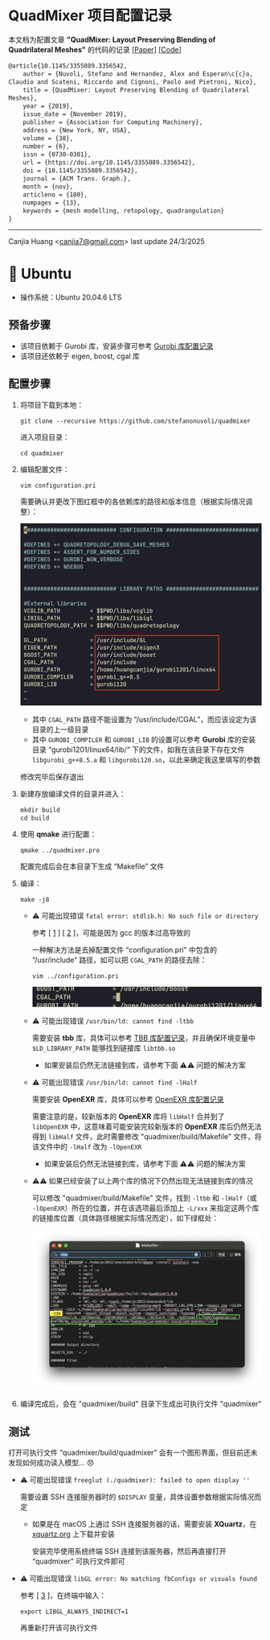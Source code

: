 # QuadMixer 项目配置记录

本文档为配置文章 **"QuadMixer: Layout Preserving Blending of Quadrilateral Meshes"** 的代码的记录 [[Paper]](https://dl.acm.org/doi/10.1145/3355089.3356542) [[Code]](https://github.com/stefanonuvoli/quadmixer)

```
@article{10.1145/3355089.3356542,
    author = {Nuvoli, Stefano and Hernandez, Alex and Esperan\c{c}a, Claudio and Scateni, Riccardo and Cignoni, Paolo and Pietroni, Nico},
    title = {QuadMixer: Layout Preserving Blending of Quadrilateral Meshes},
    year = {2019},
    issue_date = {November 2019},
    publisher = {Association for Computing Machinery},
    address = {New York, NY, USA},
    volume = {38},
    number = {6},
    issn = {0730-0301},
    url = {https://doi.org/10.1145/3355089.3356542},
    doi = {10.1145/3355089.3356542},
    journal = {ACM Trans. Graph.},
    month = {nov},
    articleno = {180},
    numpages = {13},
    keywords = {mesh modelling, retopology, quadrangulation}
}
```

---

Canjia Huang <<canjia7@gmail.com>> last update 24/3/2025

# :penguin: Ubuntu

- 操作系统：Ubuntu 20.04.6 LTS

## 预备步骤

- 该项目依赖于 Gurobi 库，安装步骤可参考 [Gurobi 库配置记录](../Gurobi/)
- 该项目还依赖于 eigen, boost, cgal 库

## 配置步骤

1. 将项目下载到本地：

    ```
    git clone --recursive https://github.com/stefanonuvoli/quadmixer
    ```

    进入项目目录：

    ```
    cd quadmixer
    ```

2. 编辑配置文件：

    ```
    vim configuration.pri
    ```

    需要确认并更改下图红框中的各依赖库的路径和版本信息（根据实际情况调整）：

    ![image](.pic/image.png)

    - 其中 `CGAL_PATH` 路径不能设置为 “/usr/include/CGAL”，而应该设定为该目录的上一级目录
    - 其中 `GUROBI_COMPILER` 和 `GUROBI_LIB` 的设置可以参考 **Gurobi** 库的安装目录 “gurobi1201/linux64/lib/” 下的文件，如我在该目录下存在文件 `libgurobi_g++8.5.a` 和 `libgurobi120.so`，以此来确定我这里填写的参数

    修改完毕后保存退出

3. 新建存放编译文件的目录并进入：

    ```
    mkdir build
    cd build
    ```

4. 使用 **qmake** 进行配置：

    ```
    qmake ../quadmixer.pro
    ```

    配置完成后会在本目录下生成 “Makefile” 文件

5. 编译：

    ```
    make -j8
    ```

    - :warning: 可能出现错误 `fatal error: stdlib.h: No such file or directory`

        参考 [ [1] ] [ [2] ]，可能是因为 gcc 的版本过高导致的

        一种解决方法是去掉配置文件 “configuration.pri” 中包含的 “/usr/include” 路径，如可以把 `CGAL_PATH` 的路径去除：

        ```
        vim ../configuration.pri
        ```

        ![image](.pic/image1.png)

    - :warning: 可能出现错误 `/usr/bin/ld: cannot find -ltbb`

        需要安装 **tbb** 库，具体可以参考 [TBB 库配置记录](../TBB/)，并且确保环境变量中 `$LD_LIBRARY_PATH` 能够找到链接库 `libtbb.so`

        - 如果安装后仍然无法链接到库，请参考下面 :warning::warning: 问题的解决方案

    - :warning: 可能出现错误 `/usr/bin/ld: cannot find -lHalf`

        需要安装 **OpenEXR** 库，具体可以参考 [OpenEXR 库配置记录](../OpenEXR/)

        需要注意的是，较新版本的 **OpenEXR** 库将 `libHalf` 合并到了 `libOpenEXR` 中，这意味着可能安装完较新版本的 **OpenEXR** 库后仍然无法得到 `libHalf` 文件，此时需要修改 "quadmixer/build/Makefile" 文件，将该文件中的 `-lHalf` 改为 `-lOpenEXR`

        - 如果安装后仍然无法链接到库，请参考下面 :warning::warning: 问题的解决方案

    - :warning::warning: 如果已经安装了以上两个库的情况下仍然出现无法链接到库的情况

        可以修改 "quadmixer/build/Makefile" 文件，找到 `-ltbb` 和 `-lHalf`（或 `-lOpenEXR`）所在的位置，并在该选项最后添加上 `-L/xxx` 来指定这两个库的链接库位置（具体路径根据实际情况而定），如下绿框处：

        ![image](.pic/image2.png)

6. 编译完成后，会在 "quadmixer/build" 目录下生成出可执行文件 "quadmixer"

## 测试

打开可执行文件 “quadmixer/build/quadmixer” 会有一个图形界面，但目前还未发现如何成功读入模型... :disappointed:

- :warning: 可能出现错误 `freeglut (./quadmixer): failed to open display ''`

    需要设置 SSH 连接服务器时的 `$DISPLAY` 变量，具体设置参数根据实际情况而定

    - 如果是在 macOS 上通过 SSH 连接服务器的话，需要安装 **XQuartz**，在 [xquartz.org](https://www.xquartz.org) 上下载并安装

        安装完毕使用系统终端 SSH 连接到该服务器，然后再直接打开 “quadmixer” 可执行文件即可

- :warning: 可能出现错误 `libGL error: No matching fbConfigs or visuals found`

    参考 [ [3] ]，在终端中输入：

    ```
    export LIBGL_ALWAYS_INDIRECT=1
    ```

    再重新打开该可执行文件

[1]: https://blog.csdn.net/Kami_Jiang/article/details/123073899
[2]: https://www.jianshu.com/p/94faa8d32519
[3]: https://cloud.tencent.com/developer/ask/sof/116441942